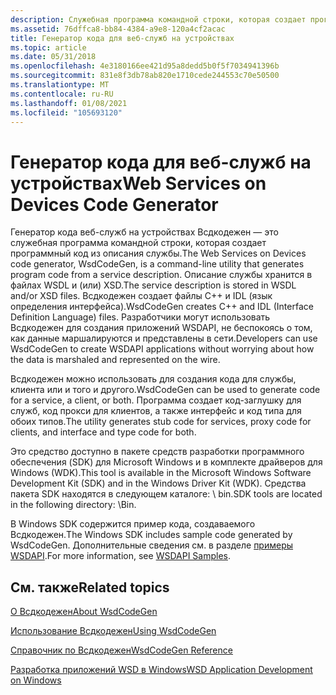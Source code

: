 ```yaml
---
description: Служебная программа командной строки, которая создает программный код из описания службы.
ms.assetid: 76dffca8-bb84-4384-a9e8-120a4cf2acac
title: Генератор кода для веб-служб на устройствах
ms.topic: article
ms.date: 05/31/2018
ms.openlocfilehash: 4e3180166ee421d95a8dedd5b0f5f7034941396b
ms.sourcegitcommit: 831e8f3db78ab820e1710cede244553c70e50500
ms.translationtype: MT
ms.contentlocale: ru-RU
ms.lasthandoff: 01/08/2021
ms.locfileid: "105693120"
---
```

# <a name="web-services-on-devices-code-generator"></a><span data-ttu-id="ea419-103">Генератор кода для веб-служб на устройствах</span><span class="sxs-lookup"><span data-stu-id="ea419-103">Web Services on Devices Code Generator</span></span>

<span data-ttu-id="ea419-104">Генератор кода веб-служб на устройствах Всдкодежен — это служебная программа командной строки, которая создает программный код из описания службы.</span><span class="sxs-lookup"><span data-stu-id="ea419-104">The Web Services on Devices code generator, WsdCodeGen, is a command-line utility that generates program code from a service description.</span></span> <span data-ttu-id="ea419-105">Описание службы хранится в файлах WSDL и (или) XSD.</span><span class="sxs-lookup"><span data-stu-id="ea419-105">The service description is stored in WSDL and/or XSD files.</span></span> <span data-ttu-id="ea419-106">Всдкодежен создает файлы C++ и IDL (язык определения интерфейса).</span><span class="sxs-lookup"><span data-stu-id="ea419-106">WsdCodeGen creates C++ and IDL (Interface Definition Language) files.</span></span> <span data-ttu-id="ea419-107">Разработчики могут использовать Всдкодежен для создания приложений WSDAPI, не беспокоясь о том, как данные маршалируются и представлены в сети.</span><span class="sxs-lookup"><span data-stu-id="ea419-107">Developers can use WsdCodeGen to create WSDAPI applications without worrying about how the data is marshaled and represented on the wire.</span></span>

<span data-ttu-id="ea419-108">Всдкодежен можно использовать для создания кода для службы, клиента или и того и другого.</span><span class="sxs-lookup"><span data-stu-id="ea419-108">WsdCodeGen can be used to generate code for a service, a client, or both.</span></span> <span data-ttu-id="ea419-109">Программа создает код-заглушку для служб, код прокси для клиентов, а также интерфейс и код типа для обоих типов.</span><span class="sxs-lookup"><span data-stu-id="ea419-109">The utility generates stub code for services, proxy code for clients, and interface and type code for both.</span></span>

<span data-ttu-id="ea419-110">Это средство доступно в пакете средств разработки программного обеспечения (SDK) для Microsoft Windows и в комплекте драйверов для Windows (WDK).</span><span class="sxs-lookup"><span data-stu-id="ea419-110">This tool is available in the Microsoft Windows Software Development Kit (SDK) and in the Windows Driver Kit (WDK).</span></span> <span data-ttu-id="ea419-111">Средства пакета SDK находятся в следующем каталоге: <Windows SDK Install Folder> \\ bin.</span><span class="sxs-lookup"><span data-stu-id="ea419-111">SDK tools are located in the following directory: <Windows SDK Install Folder>\\Bin.</span></span>

<span data-ttu-id="ea419-112">В Windows SDK содержится пример кода, создаваемого Всдкодежен.</span><span class="sxs-lookup"><span data-stu-id="ea419-112">The Windows SDK includes sample code generated by WsdCodeGen.</span></span> <span data-ttu-id="ea419-113">Дополнительные сведения см. в разделе [примеры WSDAPI](wsdapi-samples.md).</span><span class="sxs-lookup"><span data-stu-id="ea419-113">For more information, see [WSDAPI Samples](wsdapi-samples.md).</span></span>

## <a name="related-topics"></a><span data-ttu-id="ea419-114">См. также</span><span class="sxs-lookup"><span data-stu-id="ea419-114">Related topics</span></span>

<dl> <dt>

[<span data-ttu-id="ea419-115">О Всдкодежен</span><span class="sxs-lookup"><span data-stu-id="ea419-115">About WsdCodeGen</span></span>](about-wsdcodegen.md)
</dt> <dt>

[<span data-ttu-id="ea419-116">Использование Всдкодежен</span><span class="sxs-lookup"><span data-stu-id="ea419-116">Using WsdCodeGen</span></span>](using-wsdcodegen.md)
</dt> <dt>

[<span data-ttu-id="ea419-117">Справочник по Всдкодежен</span><span class="sxs-lookup"><span data-stu-id="ea419-117">WsdCodeGen Reference</span></span>](wsdcodegen-reference.md)
</dt> <dt>

[<span data-ttu-id="ea419-118">Разработка приложений WSD в Windows</span><span class="sxs-lookup"><span data-stu-id="ea419-118">WSD Application Development on Windows</span></span>](wsd-application-development-on-windows.md)
</dt> </dl>

 

 



